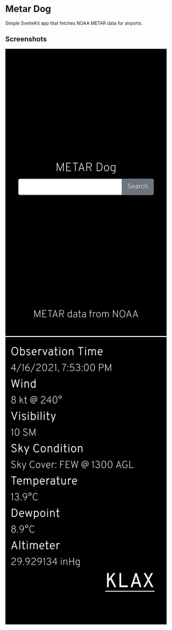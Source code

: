 # Metar Dog

Simple SvelteKit app that fetches NOAA METAR data for airports.

## Screenshots

![home_page](docs/images/Home.png)
![klax_sample](docs/images/KLAX_sample.png)
